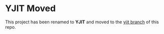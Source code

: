 YJIT Moved
==========

This project has been renamed to **YJIT** and moved to the [yjit branch](https://github.com/Shopify/ruby/tree/yjit) of this repo.
